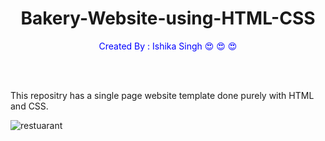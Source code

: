 <h1 align="center"> Bakery-Website-using-HTML-CSS</h1>
<p style=color:blue align="center"> Created By : Ishika Singh &#128525; &#128525; &#128525;</p>
<br>
<br>
<p> This repositry has a single page website template done purely with HTML and CSS.<p>

![restuarant](https://user-images.githubusercontent.com/91179905/153820487-8984d7cb-49be-4376-b207-e92dd722aee7.JPG)
